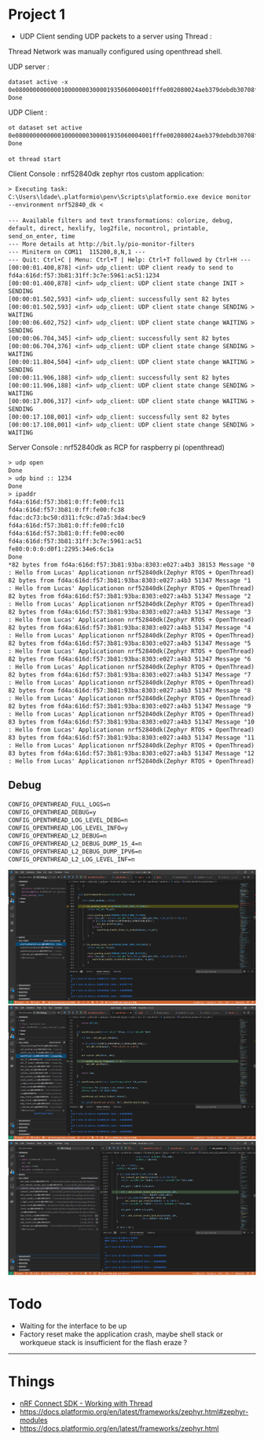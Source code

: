 # Project 1

- UDP Client sending UDP packets to a server using Thread :

Thread Network was manually configured using openthread shell.

UDP server : 
```
dataset active -x
0e080000000000010000000300001935060004001fffe002080024aeb379debdb30708fd4a616d0f573b810510636f718d5b4a61d4672490104fc21ab4030f4f70656e5468726561642d3464323501024d2504101fdfd0f44861b7acc8d32d978817e92e0c0402a0fff8
Done
```

UDP Client :
```
ot dataset set active 0e080000000000010000000300001935060004001fffe002080024aeb379debdb30708fd4a616d0f573b810510636f718d5b4a61d4672490104fc21ab4030f4f70656e5468726561642d3464323501024d2504101fdfd0f44861b7acc8d32d978817e92e0c0402a0fff8
Done

ot thread start
```

Client Console : nrf52840dk zephyr rtos custom application: 

```
> Executing task: C:\Users\ldade\.platformio\penv\Scripts\platformio.exe device monitor --environment nrf52840_dk <

--- Available filters and text transformations: colorize, debug, default, direct, hexlify, log2file, nocontrol, printable, send_on_enter, time
--- More details at http://bit.ly/pio-monitor-filters
--- Miniterm on COM11  115200,8,N,1 ---
--- Quit: Ctrl+C | Menu: Ctrl+T | Help: Ctrl+T followed by Ctrl+H ---
[00:00:01.400,878] <inf> udp_client: UDP client ready to send to fd4a:616d:f57:3b81:31ff:3c7e:5961:ac51:1234
[00:00:01.400,878] <inf> udp_client: UDP client state change INIT > SENDING
[00:00:01.502,593] <inf> udp_client: successfully sent 82 bytes
[00:00:01.502,593] <inf> udp_client: UDP client state change SENDING > WAITING
[00:00:06.602,752] <inf> udp_client: UDP client state change WAITING > SENDING
[00:00:06.704,345] <inf> udp_client: successfully sent 82 bytes
[00:00:06.704,376] <inf> udp_client: UDP client state change SENDING > WAITING
[00:00:11.804,504] <inf> udp_client: UDP client state change WAITING > SENDING
[00:00:11.906,188] <inf> udp_client: successfully sent 82 bytes
[00:00:11.906,188] <inf> udp_client: UDP client state change SENDING > WAITING
[00:00:17.006,317] <inf> udp_client: UDP client state change WAITING > SENDING
[00:00:17.108,001] <inf> udp_client: successfully sent 82 bytes
[00:00:17.108,001] <inf> udp_client: UDP client state change SENDING > WAITING
```

Server Console : nrf52840dk as RCP for raspberry pi (openthread)
```
> udp open
Done
> udp bind :: 1234
Done
> ipaddr
fd4a:616d:f57:3b81:0:ff:fe00:fc11
fd4a:616d:f57:3b81:0:ff:fe00:fc38
fdac:dc73:bc50:d311:fc9c:d7a5:3da4:bec9
fd4a:616d:f57:3b81:0:ff:fe00:fc10
fd4a:616d:f57:3b81:0:ff:fe00:ec00
fd4a:616d:f57:3b81:31ff:3c7e:5961:ac51
fe80:0:0:0:d0f1:2295:34e6:6c1a
Done
*82 bytes from fd4a:616d:f57:3b81:93ba:8303:e027:a4b3 38153 Message °0 : Hello from Lucas' Applicationon nrf52840dk(Zephyr RTOS + OpenThread)
82 bytes from fd4a:616d:f57:3b81:93ba:8303:e027:a4b3 51347 Message °1 : Hello from Lucas' Applicationon nrf52840dk(Zephyr RTOS + OpenThread)
82 bytes from fd4a:616d:f57:3b81:93ba:8303:e027:a4b3 51347 Message °2 : Hello from Lucas' Applicationon nrf52840dk(Zephyr RTOS + OpenThread)
82 bytes from fd4a:616d:f57:3b81:93ba:8303:e027:a4b3 51347 Message °3 : Hello from Lucas' Applicationon nrf52840dk(Zephyr RTOS + OpenThread)
82 bytes from fd4a:616d:f57:3b81:93ba:8303:e027:a4b3 51347 Message °4 : Hello from Lucas' Applicationon nrf52840dk(Zephyr RTOS + OpenThread)
82 bytes from fd4a:616d:f57:3b81:93ba:8303:e027:a4b3 51347 Message °5 : Hello from Lucas' Applicationon nrf52840dk(Zephyr RTOS + OpenThread)
82 bytes from fd4a:616d:f57:3b81:93ba:8303:e027:a4b3 51347 Message °6 : Hello from Lucas' Applicationon nrf52840dk(Zephyr RTOS + OpenThread)
82 bytes from fd4a:616d:f57:3b81:93ba:8303:e027:a4b3 51347 Message °7 : Hello from Lucas' Applicationon nrf52840dk(Zephyr RTOS + OpenThread)
82 bytes from fd4a:616d:f57:3b81:93ba:8303:e027:a4b3 51347 Message °8 : Hello from Lucas' Applicationon nrf52840dk(Zephyr RTOS + OpenThread)
82 bytes from fd4a:616d:f57:3b81:93ba:8303:e027:a4b3 51347 Message °9 : Hello from Lucas' Applicationon nrf52840dk(Zephyr RTOS + OpenThread)
83 bytes from fd4a:616d:f57:3b81:93ba:8303:e027:a4b3 51347 Message °10 : Hello from Lucas' Applicationon nrf52840dk(Zephyr RTOS + OpenThread)
83 bytes from fd4a:616d:f57:3b81:93ba:8303:e027:a4b3 51347 Message °11 : Hello from Lucas' Applicationon nrf52840dk(Zephyr RTOS + OpenThread)
83 bytes from fd4a:616d:f57:3b81:93ba:8303:e027:a4b3 51347 Message °12 : Hello from Lucas' Applicationon nrf52840dk(Zephyr RTOS + OpenThread)

```

## Debug

```
CONFIG_OPENTHREAD_FULL_LOGS=n
CONFIG_OPENTHREAD_DEBUG=y
CONFIG_OPENTHREAD_LOG_LEVEL_DEBG=n
CONFIG_OPENTHREAD_LOG_LEVEL_INFO=y
CONFIG_OPENTHREAD_L2_DEBUG=n
CONFIG_OPENTHREAD_L2_DEBUG_DUMP_15_4=n
CONFIG_OPENTHREAD_L2_DEBUG_DUMP_IPV6=n
CONFIG_OPENTHREAD_L2_LOG_LEVEL_INF=n
```

![](./pics/rx_thread.png)
![](./pics/send_udp_openthread_pkt.png)
![](./pics/send_udp_pkt.png)

# Todo

- Waiting for the interface to be up
- Factory reset make the application crash, maybe shell stack or workqueue stack is insufficient for the flash eraze ?

---


# Things

- [nRF Connect SDK - Working with Thread](https://developer.nordicsemi.com/nRF_Connect_SDK/doc/1.3.2/nrf/ug_thread.html)
- https://docs.platformio.org/en/latest/frameworks/zephyr.html#zephyr-modules
- https://docs.platformio.org/en/latest/frameworks/zephyr.html